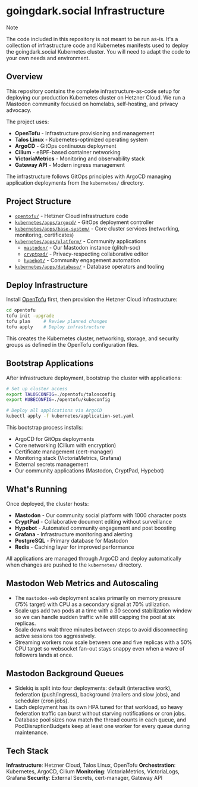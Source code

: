 # goingdark.social Infrastructure

> [!NOTE]  
> The code included in this repository is not meant to be run as-is. It's a collection of infrastructure code and Kubernetes manifests used to deploy the goingdark.social Kubernetes cluster. You will need to adapt the code to your own needs and environment.

## Overview

This repository contains the complete infrastructure-as-code setup for deploying our production Kubernetes cluster on Hetzner Cloud. We run a Mastodon community focused on homelabs, self-hosting, and privacy advocacy.

The project uses:

- **OpenTofu** - Infrastructure provisioning and management
- **Talos Linux** - Kubernetes-optimized operating system
- **ArgoCD** - GitOps continuous deployment
- **Cilium** - eBPF-based container networking
- **VictoriaMetrics** - Monitoring and observability stack
- **Gateway API** - Modern ingress management

The infrastructure follows GitOps principles with ArgoCD managing application deployments from the `kubernetes/` directory.

## Project Structure

- [`opentofu/`](opentofu/) - Hetzner Cloud infrastructure code
- [`kubernetes/apps/argocd/`](kubernetes/apps/argocd/) - GitOps deployment controller
- [`kubernetes/apps/base-system/`](kubernetes/apps/base-system/) - Core cluster services (networking, monitoring, certificates)
- [`kubernetes/apps/platform/`](kubernetes/apps/platform/) - Community applications
  - [`mastodon/`](kubernetes/apps/platform/mastodon/) - Our Mastodon instance (glitch-soc)
  - [`cryptpad/`](kubernetes/apps/platform/cryptpad/) - Privacy-respecting collaborative editor
  - [`hypebot/`](kubernetes/apps/platform/hypebot/) - Community engagement automation
- [`kubernetes/apps/database/`](kubernetes/apps/database/) - Database operators and tooling

## Deploy Infrastructure

Install [OpenTofu](https://opentofu.org/docs/intro/install/) first, then provision the Hetzner Cloud infrastructure:

```bash
cd opentofu
tofu init -upgrade
tofu plan     # Review planned changes
tofu apply    # Deploy infrastructure
```

This creates the Kubernetes cluster, networking, storage, and security groups as defined in the OpenTofu configuration files.

## Bootstrap Applications

After infrastructure deployment, bootstrap the cluster with applications:

```bash
# Set up cluster access
export TALOSCONFIG=./opentofu/talosconfig
export KUBECONFIG=./opentofu/kubeconfig

# Deploy all applications via ArgoCD
kubectl apply -f kubernetes/application-set.yaml
```

This bootstrap process installs:
- ArgoCD for GitOps deployments
- Core networking (Cilium with encryption)
- Certificate management (cert-manager)
- Monitoring stack (VictoriaMetrics, Grafana)
- External secrets management
- Our community applications (Mastodon, CryptPad, Hypebot)

## What's Running

Once deployed, the cluster hosts:

- **Mastodon** - Our community social platform with 1000 character posts
- **CryptPad** - Collaborative document editing without surveillance
- **Hypebot** - Automated community engagement and post boosting
- **Grafana** - Infrastructure monitoring and alerting
- **PostgreSQL** - Primary database for Mastodon
- **Redis** - Caching layer for improved performance

All applications are managed through ArgoCD and deploy automatically when changes are pushed to the `kubernetes/` directory.

## Mastodon Web Metrics and Autoscaling

- The `mastodon-web` deployment scales primarily on memory pressure (75% target) with CPU as a secondary signal at 70% utilization.
- Scale ups add two pods at a time with a 30 second stabilization window so we can handle sudden traffic while still capping the pool at six replicas.
- Scale downs wait three minutes between steps to avoid disconnecting active sessions too aggressively.
- Streaming workers now scale between one and five replicas with a 50% CPU target so websocket fan-out stays snappy even when a wave of followers lands at once.

## Mastodon Background Queues

- Sidekiq is split into four deployments: default (interactive work), federation (push/ingress), background (mailers and slow jobs), and scheduler (cron jobs).
- Each deployment has its own HPA tuned for that workload, so heavy federation traffic can burst without starving notifications or cron jobs.
- Database pool sizes now match the thread counts in each queue, and PodDisruptionBudgets keep at least one worker for every queue during maintenance.

## Tech Stack

**Infrastructure**: Hetzner Cloud, Talos Linux, OpenTofu
**Orchestration**: Kubernetes, ArgoCD, Cilium
**Monitoring**: VictoriaMetrics, VictoriaLogs, Grafana
**Security**: External Secrets, cert-manager, Gateway API